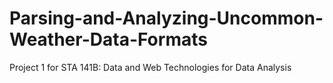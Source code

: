 # Parsing-and-Analyzing-Uncommon-Weather-Data-Formats
Project 1 for STA 141B: Data and Web Technologies for Data Analysis
